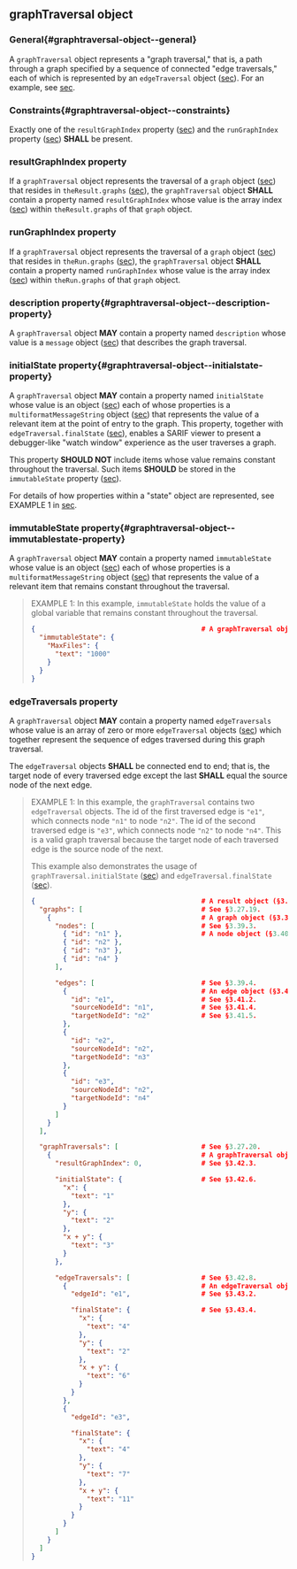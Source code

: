 ## graphTraversal object

### General{#graphtraversal-object--general}

A `graphTraversal` object represents a "graph traversal," that is, a path through a graph specified by a sequence of connected "edge traversals," each of which is represented by an `edgeTraversal` object ([sec](#edgetraversal-object)). For an example, see [sec](#edgetraversals-property).

### Constraints{#graphtraversal-object--constraints}

Exactly one of the `resultGraphIndex` property ([sec](#resultgraphindex-property)) and the `runGraphIndex` property ([sec](#rungraphindex-property)) **SHALL** be present.

### resultGraphIndex property

If a `graphTraversal` object represents the traversal of a `graph` object ([sec](#graph-object)) that resides in `theResult.graphs` ([sec](#result-object--graphs-property)), the `graphTraversal` object **SHALL** contain a property named `resultGraphIndex` whose value is the array index ([sec](#array-indices)) within `theResult.graphs` of that `graph` object.

### runGraphIndex property

If a `graphTraversal` object represents the traversal of a `graph` object ([sec](#graph-object)) that resides in `theRun.graphs` ([sec](#run-object--graphs-property)), the `graphTraversal` object **SHALL** contain a property named `runGraphIndex` whose value is the array index ([sec](#array-indices)) within `theRun.graphs` of that `graph` object.

### description property{#graphtraversal-object--description-property}

A `graphTraversal` object **MAY** contain a property named `description` whose value is a `message` object ([sec](#message-object)) that describes the graph traversal.

### initialState property{#graphtraversal-object--initialstate-property}

A `graphTraversal` object **MAY** contain a property named `initialState` whose value is an object ([sec](#object-properties)) each of whose properties is a `multiformatMessageString` object ([sec](#multiformatmessagestring-object)) that represents the value of a relevant item at the point of entry to the graph. This property, together with `edgeTraversal.finalState` ([sec](#finalstate-property)), enables a SARIF viewer to present a debugger-like "watch window" experience as the user traverses a graph.

This property **SHOULD NOT** include items whose value remains constant throughout the traversal. Such items **SHOULD** be stored in the `immutableState` property ([sec](#graphtraversal-object--immutablestate-property)).

For details of how properties within a "state" object are represented, see EXAMPLE 1 in [sec](#state-property).

### immutableState property{#graphtraversal-object--immutablestate-property}

A `graphTraversal` object **MAY** contain a property named `immutableState` whose value is an object ([sec](#object-properties)) each of whose properties is a `multiformatMessageString` object ([sec](#multiformatmessagestring-object)) that represents the value of a relevant item that remains constant throughout the traversal.

> EXAMPLE 1: In this example, `immutableState` holds the value of a global variable that remains constant throughout the traversal.
> 
> ```json
> {                                          # A graphTraversal object.
>   "immutableState": {
>     "MaxFiles": {
>       "text": "1000"
>     }
>   }
> }
> ```

### edgeTraversals property

A `graphTraversal` object **MAY** contain a property named `edgeTraversals` whose value is an array of zero or more `edgeTraversal` objects ([sec](#edgetraversal-object)) which together represent the sequence of edges traversed during this graph traversal.

The `edgeTraversal` objects **SHALL** be connected end to end; that is, the target node of every traversed edge except the last **SHALL** equal the source node of the next edge.

> EXAMPLE 1: In this example, the `graphTraversal` contains two `edgeTraversal` objects. The id of the first traversed edge is `"e1"`, which connects node `"n1"` to node `"n2"`. The id of the second traversed edge is `"e3"`, which connects node `"n2"` to node `"n4"`. This is a valid graph traversal because the target node of each traversed edge is the source node of the next.
> 
> This example also demonstrates the usage of `graphTraversal.initialState` ([sec](#graphtraversal-object--initialstate-property)) and `edgeTraversal.finalState` ([sec](#finalstate-property)).
> 
> ```json
> {                                          # A result object (§3.27).
>   "graphs": [                              # See §3.27.19.
>     {                                      # A graph object (§3.39).
>       "nodes": [                           # See §3.39.3.
>         { "id": "n1" },                    # A node object (§3.40).
>         { "id": "n2" },
>         { "id": "n3" },
>         { "id": "n4" }
>       ],
> 
>       "edges": [                           # See §3.39.4.
>         {                                  # An edge object (§3.41).
>           "id": "e1",                      # See §3.41.2.
>           "sourceNodeId": "n1",            # See §3.41.4.
>           "targetNodeId": "n2"             # See §3.41.5.
>         },
>         {
>           "id": "e2",
>           "sourceNodeId": "n2",
>           "targetNodeId": "n3"
>         },
>         {
>           "id": "e3",
>           "sourceNodeId": "n2",
>           "targetNodeId": "n4"
>         }
>       ]
>     }
>   ],
> 
>   "graphTraversals": [                     # See §3.27.20.
>     {                                      # A graphTraversal object (§3.42).
>       "resultGraphIndex": 0,               # See §3.42.3.
> 
>       "initialState": {                    # See §3.42.6.
>         "x": {
>           "text": "1"
>         },
>         "y": {
>           "text": "2"
>         },
>         "x + y": {
>           "text": "3"
>         }
>       },
> 
>       "edgeTraversals": [                  # See §3.42.8.
>         {                                  # An edgeTraversal object (§3.43).
>           "edgeId": "e1",                  # See §3.43.2.
> 
>           "finalState": {                  # See §3.43.4.
>             "x": {
>               "text": "4"
>             },
>             "y": {
>               "text": "2"
>             },
>             "x + y": {
>               "text": "6"
>             }
>           }
>         },
>         {
>           "edgeId": "e3",
> 
>           "finalState": {
>             "x": {
>               "text": "4"
>             },
>             "y": {
>               "text": "7"
>             },
>             "x + y": {
>               "text": "11"
>             }
>           }
>         }
>       ]
>     }
>   ]
> }
> ```
